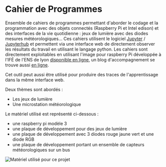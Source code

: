 # Cahier de Programmes

Ensemble de cahiers de programmes permettant d'aborder le codage et la programmation avec des objets connectés (Raspberry Pi et Intel edison) et des interfaces de la vie quotidienne : jeux de lumière avec des diodes mesures météorologiques... Ces cahiers utilisent le logiciel [Jupyter](http://jupyter.org/) / [Jupyterhub](https://github.com/jupyterhub/jupyterhub) et permettent via une interface web de directement observer les résultats du travail en utilisant le langage python. Les cahiers sont directement exploitables en utilisant l'image pour raspberry Pi développée à l'IFÉ de l'ENS de lyon [disponible en ligne](http://mediaserv.climatetmeteo.fr/images/RaspBerry/DebianStretchPi3/), un blog d'accompagnement se trouve aussi [en ligne](http://blog.climatetmeteo.fr/GerardVidal/).

Cet outil peut aussi être utilisé pour produire des traces de l'apprentissage dans la même interface web. 

Deux thèmes sont abordés :

 * Les jeux de lumière
 * Une microstation météorologique

Le matériel utilisé est représenté ci-dessous :

 * une raspberry pi modèle 3
 * une plaque de développement pour des jeux de lumière
 * une plaque de développement avec 3 diodes rouge jaune vert et une diode RGB
 * une plaque de développement portant un ensemble de capteurs météorologiques sur un bus 

![Matériel utilisé pour ce projet](images/matériel.png)


